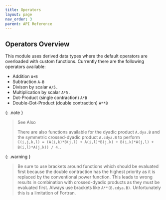 ```yaml
---
title: Operators
layout: page
nav_order: 3
parent: API Reference
---
```


## Operators Overview

This module uses derived data types where the default operators are overloaded with custom functions. Currently there are the following operators available:

- Addition `A+B`
- Subtraction `A-B`
- Divison by scalar `A/5.`
- Multiplication by scalar `A*5.`
- Dot-Product (single contraction) `A*B`
- Double-Dot-Product (double contraction) `A**B`

{: .note }
> See Also
>
> There are also functions available for the dyadic product `A.dya.B` and the symmetric crossed-dyadic product `A.cdya.B` to perform `C(i,j,k,l) = (A(i,k)*B(j,l) + A(i,l)*B(j,k) + B(i,k)*A(j,l) + B(i,l)*A(j,k)) / 4.`.

{: .warning }
> Be sure to use brackets around functions which should be evaluated first because the double contraction has the highest priority as it is replaced by the conventional power function. This leads to wrong results in combination with crossed-dyadic products as they must be evaluated first. Always use brackets like `A**(B.cdya.B)`. Unfortunately this is a limitation of Fortran.
